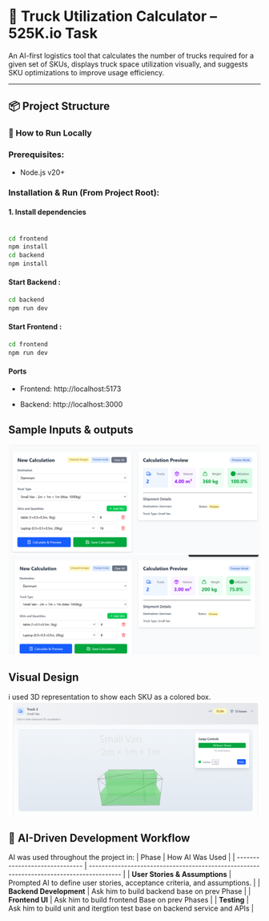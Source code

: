 # 🚛 Truck Utilization Calculator – 525K.io  Task

An AI-first logistics tool that calculates the number of trucks required for a given set of SKUs, displays truck space utilization visually, and suggests SKU optimizations to improve usage efficiency.

---

## 📦 Project Structure
### 🚀 How to Run Locally

### Prerequisites:
- Node.js v20+

### Installation & Run (From Project Root):
#### 1. Install dependencies
```bash

cd frontend 
npm install
cd backend  
npm install
```
#### Start Backend :
  ```bash
  cd backend
  npm run dev
```
#### Start Frontend :
  ```bash
  cd frontend
  npm run dev
```

#### Ports
- Frontend: http://localhost:5173

- Backend: http://localhost:3000

## Sample Inputs & outputs

![Truck Utilization Calculator Demo](img/input1.png)
![Truck Utilization Calculator Demo](img/input2.png)

## Visual Design
i used 3D  representation to show each SKU as a colored box.
![Truck Utilization Calculator Demo](img/3Dimage.png)

## 🧠 AI-Driven Development Workflow
AI was used throughout the project in:
| Phase                          | How AI Was Used                                                                          |
| ------------------------------ | ---------------------------------------------------------------------------------------- |
| **User Stories & Assumptions** | Prompted AI to define user stories, acceptance criteria, and assumptions.                |
| **Backend Development**        | Ask him to build backend base on prev Phase                                              |
| **Frontend UI**                | Ask him to build frontend Base on prev Phases                                            |
| **Testing**                    | Ask him to build unit and itergtion test base on backend service and APIs                |
